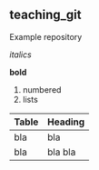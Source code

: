 ## teaching_git

Example repository

_italics_

**bold**

1. numbered
2. lists

Table | Heading
------|--------
bla | bla
bla| bla bla
